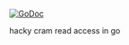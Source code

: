 [![GoDoc](https://godoc.org/github.com/brentp/crampex?status.png)](https://godoc.org/github.com/brentp/crampex)

hacky cram read access in go
